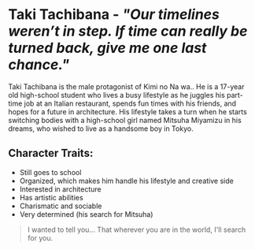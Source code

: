 # Taki Tachibana - *"Our timelines weren’t in step. If time can really be turned back, give me one last chance."*

Taki Tachibana is the male protagonist of Kimi no Na wa.. He is a 17-year old high-school student who lives a busy lifestyle as he juggles his part-time job at an Italian restaurant, spends fun times with his friends, and hopes for a future in architecture. His lifestyle takes a turn when he starts switching bodies with a high-school girl named Mitsuha Miyamizu in his dreams, who wished to live as a handsome boy in Tokyo.

## Character Traits:
* Still goes to school
* Organized, which makes him handle his lifestyle and creative side
* Interested in architecture
* Has artistic abilities
* Charismatic and sociable
* Very determined (his search for Mitsuha)

> I wanted to tell you... That wherever you are in the world, I'll search for you.
